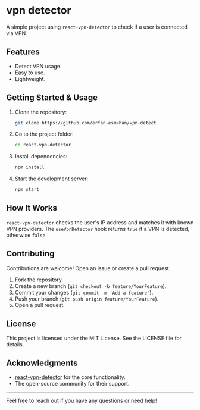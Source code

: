 # vpn detector

A simple project using `react-vpn-detector` to check if a user is connected via VPN.

## Features

- Detect VPN usage.
- Easy to use.
- Lightweight.

## Getting Started & Usage

1. Clone the repository:

   ```bash
   git clone https://github.com/erfan-esmkhan/vpn-detect
   ```

2. Go to the project folder:

   ```bash
   cd react-vpn-detector
   ```

3. Install dependencies:

   ```bash
   npm install
   ```

4. Start the development server:

   ```bash
   npm start
   ```

## How It Works

`react-vpn-detector` checks the user's IP address and matches it with known VPN providers. The `useVpnDetector` hook returns `true` if a VPN is detected, otherwise `false`.

## Contributing

Contributions are welcome! Open an issue or create a pull request.

1. Fork the repository.
2. Create a new branch (`git checkout -b feature/YourFeature`).
3. Commit your changes (`git commit -m 'Add a feature'`).
4. Push your branch (`git push origin feature/YourFeature`).
5. Open a pull request.

## License

This project is licensed under the MIT License. See the LICENSE file for details.

## Acknowledgments

- [react-vpn-detector](https://www.npmjs.com/package/react-vpn-detector) for the core functionality.
- The open-source community for their support.

---

Feel free to reach out if you have any questions or need help!
